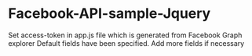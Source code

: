 # Facebook-API-sample-Jquery
Set access-token in app.js file which is generated from Facebook Graph explorer
Default fields have been specified. Add more fields if necessary